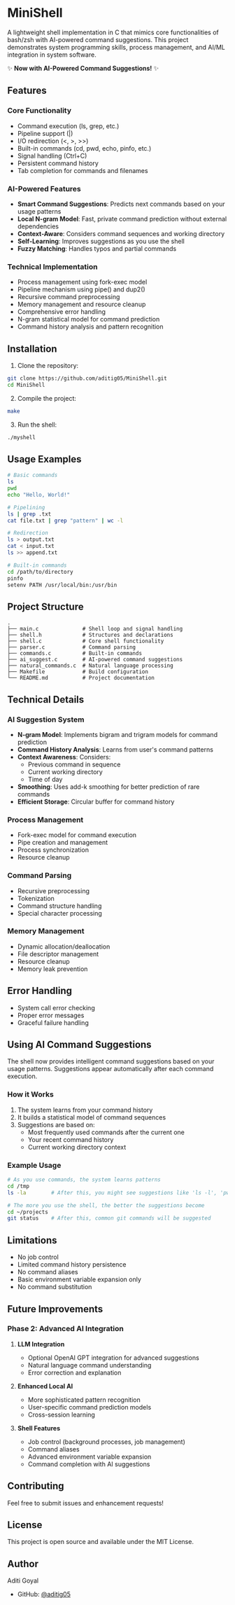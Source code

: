 # MiniShell

A lightweight shell implementation in C that mimics core functionalities of bash/zsh with AI-powered command suggestions. This project demonstrates system programming skills, process management, and AI/ML integration in system software.

✨ **Now with AI-Powered Command Suggestions!** ✨

## Features

### Core Functionality
- Command execution (ls, grep, etc.)
- Pipeline support (|)
- I/O redirection (<, >, >>)
- Built-in commands (cd, pwd, echo, pinfo, etc.)
- Signal handling (Ctrl+C)
- Persistent command history
- Tab completion for commands and filenames

### AI-Powered Features
- **Smart Command Suggestions**: Predicts next commands based on your usage patterns
- **Local N-gram Model**: Fast, private command prediction without external dependencies
- **Context-Aware**: Considers command sequences and working directory
- **Self-Learning**: Improves suggestions as you use the shell
- **Fuzzy Matching**: Handles typos and partial commands

### Technical Implementation
- Process management using fork-exec model
- Pipeline mechanism using pipe() and dup2()
- Recursive command preprocessing
- Memory management and resource cleanup
- Comprehensive error handling
- N-gram statistical model for command prediction
- Command history analysis and pattern recognition

## Installation

1. Clone the repository:
```bash
git clone https://github.com/aditig05/MiniShell.git
cd MiniShell
```

2. Compile the project:
```bash
make
```

3. Run the shell:
```bash
./myshell
```

## Usage Examples

```bash
# Basic commands
ls
pwd
echo "Hello, World!"

# Pipelining
ls | grep .txt
cat file.txt | grep "pattern" | wc -l

# Redirection
ls > output.txt
cat < input.txt
ls >> append.txt

# Built-in commands
cd /path/to/directory
pinfo
setenv PATH /usr/local/bin:/usr/bin
```

## Project Structure

```
.
├── main.c              # Shell loop and signal handling
├── shell.h             # Structures and declarations
├── shell.c             # Core shell functionality
├── parser.c            # Command parsing
├── commands.c          # Built-in commands
├── ai_suggest.c        # AI-powered command suggestions
├── natural_commands.c  # Natural language processing
├── Makefile            # Build configuration
└── README.md           # Project documentation
```

## Technical Details

### AI Suggestion System
- **N-gram Model**: Implements bigram and trigram models for command prediction
- **Command History Analysis**: Learns from user's command patterns
- **Context Awareness**: Considers:
  - Previous command in sequence
  - Current working directory
  - Time of day
- **Smoothing**: Uses add-k smoothing for better prediction of rare commands
- **Efficient Storage**: Circular buffer for command history

### Process Management
- Fork-exec model for command execution
- Pipe creation and management
- Process synchronization
- Resource cleanup

### Command Parsing
- Recursive preprocessing
- Tokenization
- Command structure handling
- Special character processing

### Memory Management
- Dynamic allocation/deallocation
- File descriptor management
- Resource cleanup
- Memory leak prevention

## Error Handling
- System call error checking
- Proper error messages
- Graceful failure handling

## Using AI Command Suggestions

The shell now provides intelligent command suggestions based on your usage patterns. Suggestions appear automatically after each command execution.

### How it Works
1. The system learns from your command history
2. It builds a statistical model of command sequences
3. Suggestions are based on:
   - Most frequently used commands after the current one
   - Your recent command history
   - Current working directory context

### Example Usage
```bash
# As you use commands, the system learns patterns
cd /tmp
ls -la        # After this, you might see suggestions like 'ls -l', 'pwd', etc.

# The more you use the shell, the better the suggestions become
cd ~/projects
git status    # After this, common git commands will be suggested
```

## Limitations
- No job control
- Limited command history persistence
- No command aliases
- Basic environment variable expansion only
- No command substitution

## Future Improvements

### Phase 2: Advanced AI Integration
1. **LLM Integration**
   - Optional OpenAI GPT integration for advanced suggestions
   - Natural language command understanding
   - Error correction and explanation

2. **Enhanced Local AI**
   - More sophisticated pattern recognition
   - User-specific command prediction models
   - Cross-session learning

3. **Shell Features**
   - Job control (background processes, job management)
   - Command aliases
   - Advanced environment variable expansion
   - Command completion with AI suggestions

## Contributing
Feel free to submit issues and enhancement requests!

## License

This project is open source and available under the MIT License.

## Author

Aditi Goyal
- GitHub: [@aditig05](https://github.com/aditig05) 